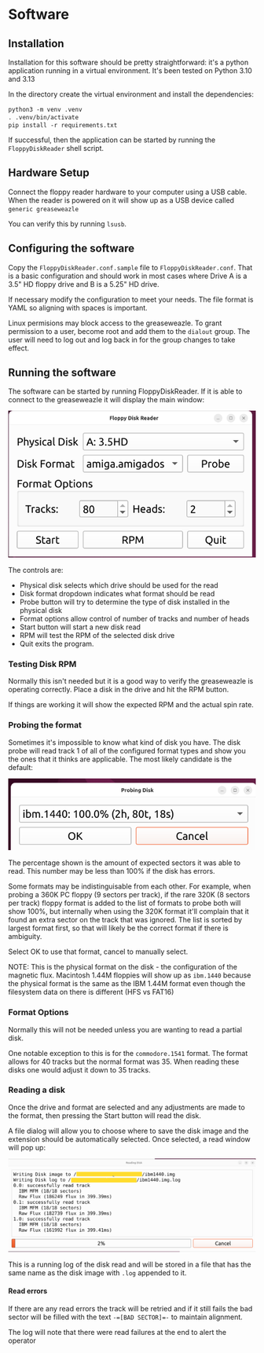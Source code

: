 # Software

## Installation

Installation for this software should be pretty straightforward: it's a python
application running in a virtual environment.  It's been tested on Python 3.10
and 3.13

In the directory create the virtual environment and install the dependencies:

```
python3 -m venv .venv
. .venv/bin/activate
pip install -r requirements.txt
```

If successful, then the application can be started by running the `FloppyDiskReader`
shell script.

## Hardware Setup

Connect the floppy reader hardware to your computer using a USB cable.  When
the reader is powered on it will show up as a USB device called `generic greaseweazle`

You can verify this by running `lsusb`.


## Configuring the software

Copy the `FloppyDiskReader.conf.sample` file to `FloppyDiskReader.conf`.  That
is a basic configuration and should work in most cases where Drive A is a 3.5" 
HD floppy drive and B is a 5.25" HD drive.  

If necessary modify the configuration to meet your needs.  The file format is
YAML so aligning with spaces is important.

Linux permisions may block access to the greaseweazle.  To grant permission to
a user, become root and add them to the `dialout` group.  The user will need to
log out and log back in for the group changes to take effect.

## Running the software

The software can be started by running FloppyDiskReader.  If it is able to 
connect to the greaseweazle it will display the main window:

![Main Window](images/main_window.png)

The controls are:
* Physical disk selects which drive should be used for the read
* Disk format dropdown indicates what format should be read
* Probe button will try to determine the type of disk installed in the physical disk
* Format options allow control of number of tracks and number of heads
* Start button will start a new disk read
* RPM will test the RPM of the selected disk drive 
* Quit exits the program.

### Testing Disk RPM
Normally this isn't needed but it is a good way to verify the greaseweazle is
operating correctly.  Place a disk in the drive and hit the RPM button.  

If things are working it will show the expected RPM and the actual spin rate.


### Probing the format
Sometimes it's impossible to know what kind of disk you have.  The disk probe
will read track 1 of all of the configured format types and show you the ones
that it thinks are applicable.  The most likely candidate is the default:

![Disk Probe](images/probe_window.png)

The percentage shown is the amount of expected sectors it was able to read. 
This number may be less than 100% if the disk has errors.

Some formats may be indistinguisable from each other.  For example, when probing
a 360K PC floppy (9 sectors per track), if the rare 320K (8 sectors per track)
floppy format is added to the list of formats to probe both will show 100%, 
but internally when using the 320K format it'll complain that it found an extra
sector on the track that was ignored.  The list is sorted by largest format
first, so that will likely be the correct format if there is ambiguity.

Select OK to use that format, cancel to manually select.

NOTE:  This is the physical format on the disk - the configuration of the
magnetic flux.  Macintosh 1.44M floppies will show up as `ibm.1440` because
the physical format is the same as the IBM 1.44M format even though the filesystem
data on there is different (HFS vs FAT16)

### Format Options
Normally this will not be needed unless you are wanting to read a partial disk.

One notable exception to this is for the `commodore.1541` format.  The format
allows for 40 tracks but the normal format was 35.  When reading these disks
one would adjust it down to 35 tracks.


### Reading a disk
Once the drive and format are selected and any adjustments are made to the format,
then pressing the Start button will read the disk.

A file dialog will allow you to choose where to save the disk image and the 
extension should be automatically selected.  Once selected, a read window
will pop up:

![Read Window](images/read_window.png)

This is a running log of the disk read and will be stored in a file that has 
the same name as the disk image with `.log` appended to it.

#### Read errors
If there are any read errors the track will be retried and if it still fails
the bad sector will be filled with the text `-=[BAD SECTOR]=-` to maintain
alignment.

The log will note that there were read failures at the end to alert the operator

